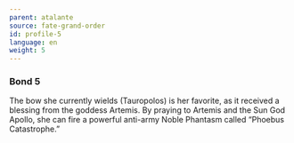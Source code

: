 ```yaml
---
parent: atalante
source: fate-grand-order
id: profile-5
language: en
weight: 5
---
```


### Bond 5

The bow she currently wields (Tauropolos) is her favorite, as it received a blessing from the goddess Artemis.
By praying to Artemis and the Sun God Apollo, she can fire a powerful anti-army Noble Phantasm called “Phoebus Catastrophe.”
